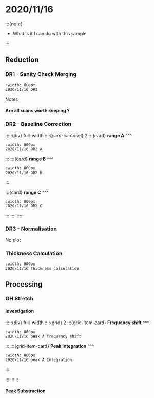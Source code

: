 # 2020/11/16

:::{note}

- What is it I can do with this sample

:::

## Reduction

### DR1 - Sanity Check Merging

```{figure} Plots/DR/DR1_2020_11_16_Full-range.png
:width: 800px
2020/11/16 DR1
```

Notes

#### Are all scans worth keeping ?


### DR2 - Baseline Correction

:::::{div} full-width
::::{card-carousel} 2
:::{card} 
**range A**
^^^

```{figure} Plots/DR/DR2_2020_11_16_A.png
:width: 800px
2020/11/16 DR2 A
```

:::
:::{card} 
**range B**
^^^

```{figure} Plots/DR/DR2_2020_11_16_B.png
:width: 800px
2020/11/16 DR2 B
```

:::

:::{card} 
**range C**
^^^

```{figure} Plots/DR/DR2_2020_11_16_C.png
:width: 800px
2020/11/16 DR2 C
```

:::
::::
:::::

### DR3 - Normalisation

No plot 

### Thickness Calculation

```{figure} Plots/DR/Thickness-calc_2020_11_16_2.png
:width: 800px
2020/11/16 Thickness Calculation
```


## Processing

### OH Stretch

#### Investigation


:::::{div} full-width
::::{grid} 2
:::{grid-item-card}
**Frequency shift**
^^^

```{figure} Plots/DR/DR2_2020_11_16_PeakA-frequency_wA0.png
:width: 800px
2020/11/16 peak A frequency shift
```

:::
:::{grid-item-card}
**Peak Integration** 
^^^

```{figure} Plots/DR/DR2_2020_11_16_PeakA-Integration.png
:width: 800px
2020/11/16 peak A Integration
```

:::

::::
:::::

#### Peak Substraction